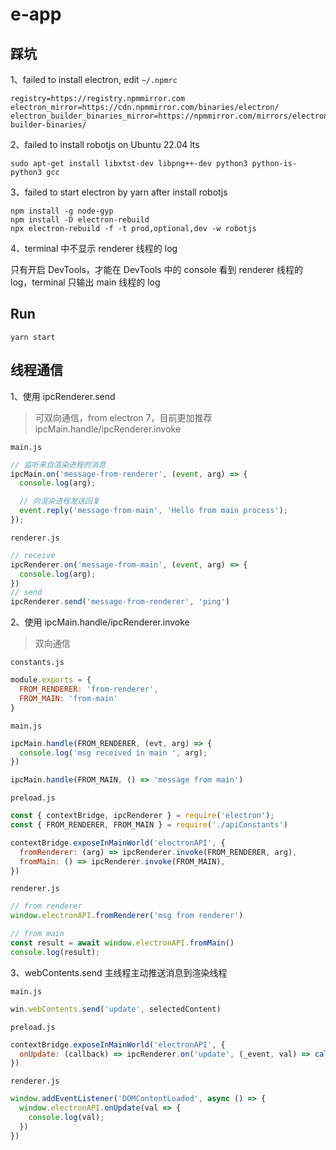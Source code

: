 # e-app

## 踩坑

1、failed to install electron, edit `~/.npmrc`

```text
registry=https://registry.npmmirror.com
electron_mirror=https://cdn.npmmirror.com/binaries/electron/
electron_builder_binaries_mirror=https://npmmirror.com/mirrors/electron-builder-binaries/
```

2、failed to install robotjs on Ubuntu 22.04 lts

```shell
sudo apt-get install libxtst-dev libpng++-dev python3 python-is-python3 gcc
```

3、failed to start electron by yarn after install robotjs

```shell
npm install -g node-gyp
npm install -D electron-rebuild
npx electron-rebuild -f -t prod,optional,dev -w robotjs
```

4、terminal 中不显示 renderer 线程的 log

只有开启 DevTools，才能在 DevTools 中的 console 看到 renderer 线程的 log，terminal 只输出 main 线程的 log

## Run

```shell
yarn start
```

## 线程通信

1、使用 ipcRenderer.send
> 可双向通信，from electron 7，目前更加推荐 ipcMain.handle/ipcRenderer.invoke

`main.js`

```js
// 监听来自渲染进程的消息
ipcMain.on('message-from-renderer', (event, arg) => {
  console.log(arg);

  // 向渲染进程发送回复
  event.reply('message-from-main', 'Hello from main process');
});
```

`renderer.js`

```js
// receive
ipcRenderer.on('message-from-main', (event, arg) => {
  console.log(arg);
})
// send
ipcRenderer.send('message-from-renderer', 'ping')
```

2、使用 ipcMain.handle/ipcRenderer.invoke
> 双向通信

`constants.js`

```js
module.exports = {
  FROM_RENDERER: 'from-renderer',
  FROM_MAIN: 'from-main'
}
```

`main.js`

```js
ipcMain.handle(FROM_RENDERER, (evt, arg) => {
  console.log('msg received in main ', arg);
})

ipcMain.handle(FROM_MAIN, () => 'message from main')
```

`preload.js`

```js
const { contextBridge, ipcRenderer } = require('electron');
const { FROM_RENDERER, FROM_MAIN } = require('./apiConstants')

contextBridge.exposeInMainWorld('electronAPI', {
  fromRenderer: (arg) => ipcRenderer.invoke(FROM_RENDERER, arg),
  fromMain: () => ipcRenderer.invoke(FROM_MAIN),
})
```

`renderer.js`

```js
// from renderer
window.electronAPI.fromRenderer('msg from renderer')

// from main
const result = await window.electronAPI.fromMain()
console.log(result);
```

3、webContents.send 主线程主动推送消息到渲染线程

`main.js`

```js
win.webContents.send('update', selectedContent)
```

`preload.js`

```js
contextBridge.exposeInMainWorld('electronAPI', {
  onUpdate: (callback) => ipcRenderer.on('update', (_event, val) => callback(val))
})
```

`renderer.js`

```js
window.addEventListener('DOMContentLoaded', async () => {
  window.electronAPI.onUpdate(val => {
    console.log(val);
  })
})
```